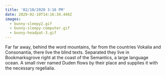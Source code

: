 ```yaml
---
title: '02/10/2020 3:16 PM'
date: 2020-02-10T14:16:34.446Z
images:
  - bunny-sleepy2.gif
  - bunny-sleepy-computer.gif
  - bunny-headpat-3.gif
---
```

Far far away, behind the word mountains, far from the countries Vokalia and Consonantia, there live the blind texts. Separated they live in Bookmarksgrove right at the coast of the Semantics, a large language ocean. A small river named Duden flows by their place and supplies it with the necessary regelialia.
